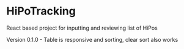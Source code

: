 # HiPoTracking
React based project for inputting and reviewing list of HiPos

Version 0.1.0 - Table is responsive and sorting, clear sort also works
